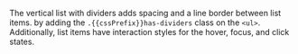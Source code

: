 The vertical list with dividers adds spacing and a line border between list items. by adding the `.{{cssPrefix}}has-dividers` class on the `<ul>`.
Additionally, list items have interaction styles for the hover, focus, and
click states.
